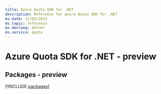 ```yaml
---
title: Azure Quota SDK for .NET
description: Reference for Azure Quota SDK for .NET
ms.date: 11/03/2023
ms.topic: reference
ms.devlang: dotnet
ms.service: quota
---
```

# Azure Quota SDK for .NET - preview
## Packages - preview
[!INCLUDE [packages](quota-index.md)]
